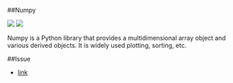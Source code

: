 ##Numpy

[![](https://img.shields.io/badge/Dash-repo-blue)](https://github.com/numpy/numpy)
[![](https://img.shields.io/badge/Dash-document-lightblue)](https://numpy.org/doc/)

Numpy is a Python library that provides a multidimensional array object and various derived objects. It is widely used plotting, sorting, etc.

##Issue

- [link](https://github.com/numpy/numpy/issues/23083)
